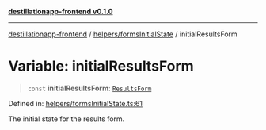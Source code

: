[**destillationapp-frontend v0.1.0**](../../../README.md)

***

[destillationapp-frontend](../../../modules.md) / [helpers/formsInitialState](../README.md) / initialResultsForm

# Variable: initialResultsForm

> `const` **initialResultsForm**: [`ResultsForm`](../../../types/forms/resultsForm/interfaces/ResultsForm.md)

Defined in: [helpers/formsInitialState.ts:61](https://github.com/DestillApp/main/blob/ec2df52a50a22efb35f12a0243274f6d03fbca52/frontend/src/helpers/formsInitialState.ts#L61)

The initial state for the results form.
